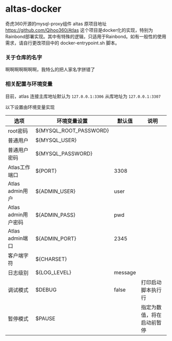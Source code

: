 # altas-docker
奇虎360开源的mysql-proxy组件 altas
原项目地址 https://github.com/Qihoo360/Atlas
这个项目是docker化的实现，特别为Rainbond部署实现。其中有特殊的逻辑，只适用于Rainbond。如有一般性的使用需求，请自行更改项目中的 docker-entrypoint.sh 脚本。

### 关于仓库的名字
啊啊啊啊啊啊啊，我特么的把人家名字拼错了


### 相关配置与环境变量

目前，atlas 连接主库地址默认为 `127.0.0.1:3306` 从库地址为 `127.0.0.1:3307`

以下设置由环境变量实现

| 选项                | 环境变量设置           | 默认值  |    说明  |
| ------------------- | ---------------------- | ------- | ---- |
| root密码            | ${MYSQL_ROOT_PASSWORD} |         |      |
| 普通用户            | ${MYSQL_USER}          |         |      |
| 普通用户密码        | ${MYSQL_PASSWORD}      |         |      |
| Atlas工作端口       | ${PORT}                | 3308    |      |
| Atlas admin用户     | ${ADMIN_USER}          | user    |      |
| Atlas admin用户密码 | ${ADMIN_PASS}          | pwd     |      |
| Atlas admin端口     | ${ADMIN_PORT}          | 2345    |      |
| 客户端字符          | ${CHARSET}             |         |      |
| 日志级别            | ${LOG_LEVEL}           | message |      |
| 调试模式            | $DEBUG                 | false   | 打印启动脚本执行行 |
| 暂停模式            | $PAUSE                 |         | 指定为数值，将在启动前暂停 |
